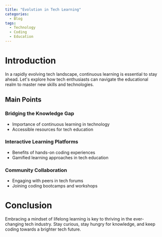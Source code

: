 ```yaml
---
title: "Evolution in Tech Learning"
categories:
  - Blog
tags:
  - Technology
  - Coding
  - Education
---
```


# Introduction
In a rapidly evolving tech landscape, continuous learning is essential to stay ahead. Let's explore how tech enthusiasts can navigate the educational realm to master new skills and technologies.

## Main Points
### Bridging the Knowledge Gap
- Importance of continuous learning in technology
- Accessible resources for tech education

### Interactive Learning Platforms
- Benefits of hands-on coding experiences
- Gamified learning approaches in tech education

### Community Collaboration
- Engaging with peers in tech forums
- Joining coding bootcamps and workshops

# Conclusion
Embracing a mindset of lifelong learning is key to thriving in the ever-changing tech industry. Stay curious, stay hungry for knowledge, and keep coding towards a brighter tech future.